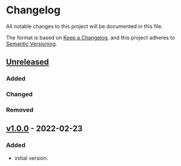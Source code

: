 # Changelog
All notable changes to this project will be documented in this file.

The format is based on [Keep a Changelog](https://keepachangelog.com/en/1.0.0/),
and this project adheres to [Semantic Versioning](https://semver.org/spec/v2.0.0.html).

## [Unreleased]

### Added
### Changed
### Removed

## [v1.0.0] - 2022-02-23
### Added
- initial version.

[Unreleased]: https://github.com/appsembler/vanta_agent_role/compare/v1.0.0...HEAD
[v1.0.0]: https://github.com/appsembler/vanta_agent_role/releases/tag/v1.0.0
